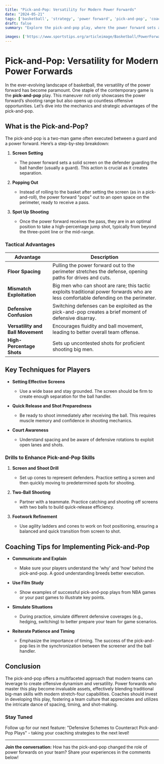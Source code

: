 ```yaml
---
title: "Pick-and-Pop: Versatility for Modern Power Forwards"
date: "2024-05-21"
tags: ['basketball', 'strategy', 'power forward', 'pick-and-pop', 'coaching', 'player development', 'shooting', 'plays', 'team dynamics']
draft: false
summary: "Explore the pick-and-pop play, where the power forward sets a screen and then pops out for an open jump shot, increasing versatility and opening offense for modern teams."

images: ['https://www.sportstips.org/articleimage/Basketball/PowerForward/pick_and_pop_versatility_for_modern_power_forwards.webp']
---
```


# Pick-and-Pop: Versatility for Modern Power Forwards

In the ever-evolving landscape of basketball, the versatility of the power forward has become paramount. One staple of the contemporary game is the **pick-and-pop** play. This maneuver not only showcases the power forward’s shooting range but also opens up countless offensive opportunities. Let’s dive into the mechanics and strategic advantages of the pick-and-pop.

## What is the Pick-and-Pop?

The pick-and-pop is a two-man game often executed between a guard and a power forward. Here’s a step-by-step breakdown:

1. **Screen Setting**
   - The power forward sets a solid screen on the defender guarding the ball handler (usually a guard). This action is crucial as it creates separation.

2. **Popping Out**
   - Instead of rolling to the basket after setting the screen (as in a pick-and-roll), the power forward "pops" out to an open space on the perimeter, ready to receive a pass.

3. **Spot Up Shooting**
   - Once the power forward receives the pass, they are in an optimal position to take a high-percentage jump shot, typically from beyond the three-point line or the mid-range.

### Tactical Advantages

| Advantage                                                      | Description                                                                                                                               |
| -------------------------------------------------------------- | ----------------------------------------------------------------------------------------------------------------------------------------- |
| **Floor Spacing**                                              | Pulling the power forward out to the perimeter stretches the defense, opening paths for drives and cuts.                                   |
| **Mismatch Exploitation**                                      | Big men who can shoot are rare; this tactic exploits traditional power forwards who are less comfortable defending on the perimeter.       |
| **Defensive Confusion**                                        | Switching defenses can be exploited as the pick-and-pop creates a brief moment of defensive disarray.                                      |
| **Versatility and Ball Movement**                              | Encourages fluidity and ball movement, leading to better overall team offense.                                                            |
| **High-Percentage Shots**                                      | Sets up uncontested shots for proficient shooting big men.                                                                                |

## Key Techniques for Players

- **Setting Effective Screens**
  - Use a wide base and stay grounded. The screen should be firm to create enough separation for the ball handler.
  
- **Quick Release and Shot Preparedness**
  - Be ready to shoot immediately after receiving the ball. This requires muscle memory and confidence in shooting mechanics.
  
- **Court Awareness**
  - Understand spacing and be aware of defensive rotations to exploit open lanes and shots.

### Drills to Enhance Pick-and-Pop Skills

1. **Screen and Shoot Drill**
   - Set up cones to represent defenders. Practice setting a screen and then quickly moving to predetermined spots for shooting.

2. **Two-Ball Shooting**
   - Partner with a teammate. Practice catching and shooting off screens with two balls to build quick-release efficiency.

3. **Footwork Refinement**
   - Use agility ladders and cones to work on foot positioning, ensuring a balanced and quick transition from screen to shot.

## Coaching Tips for Implementing Pick-and-Pop

- **Communicate and Explain**
  - Make sure your players understand the ‘why’ and ‘how’ behind the pick-and-pop. A good understanding breeds better execution.

- **Use Film Study**
  - Show examples of successful pick-and-pop plays from NBA games or your past games to illustrate key points.
  
- **Simulate Situations**
  - During practice, simulate different defensive coverages (e.g., hedging, switching) to better prepare your team for game scenarios.
  
- **Reiterate Patience and Timing**
  - Emphasize the importance of timing. The success of the pick-and-pop lies in the synchronization between the screener and the ball handler.

## Conclusion

The pick-and-pop offers a multifaceted approach that modern teams can leverage to create offensive dynamism and versatility. Power forwards who master this play become invaluable assets, effectively blending traditional big-man skills with modern stretch-four capabilities. Coaches should invest in developing this play, fostering a team culture that appreciates and utilizes the intricate dance of spacing, timing, and shot-making.

### Stay Tuned

Follow up for our next feature: "Defensive Schemes to Counteract Pick-and-Pop Plays" - taking your coaching strategies to the next level!

---

**Join the conversation:** How has the pick-and-pop changed the role of power forwards on your team? Share your experiences in the comments below!
```